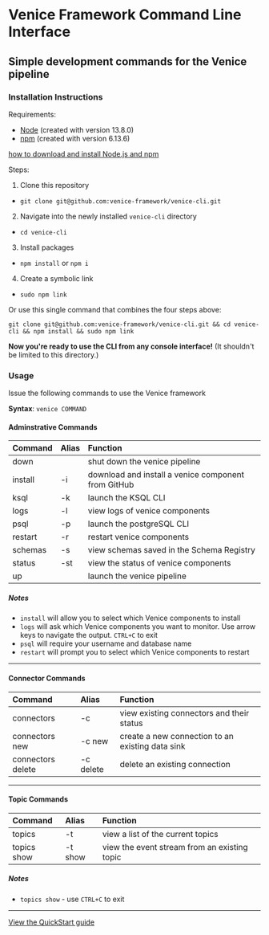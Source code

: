 # Venice Framework Command Line Interface

## Simple development commands for the Venice pipeline

### Installation Instructions

Requirements:

- [Node](https://nodejs.org) (created with version 13.8.0)
- [npm](https://www.npmjs.com/get-npm) (created with version 6.13.6)

[how to download and install Node.js and npm](https://docs.npmjs.com/downloading-and-installing-node-js-and-npm)

Steps:

1. Clone this repository

- `git clone git@github.com:venice-framework/venice-cli.git`

2. Navigate into the newly installed `venice-cli` directory

- `cd venice-cli`

3. Install packages

- `npm install` or `npm i`

4. Create a symbolic link

- `sudo npm link`

Or use this single command that combines the four steps above:

`git clone git@github.com:venice-framework/venice-cli.git && cd venice-cli && npm install && sudo npm link`

**Now you're ready to use the CLI from any console interface!** (It shouldn't be limited to this directory.)

### Usage

Issue the following commands to use the Venice framework

**Syntax**: `venice COMMAND`

#### Adminstrative Commands

| Command | Alias | Function                                            |
| :------ | :---- | :-------------------------------------------------- |
| down    |       | shut down the venice pipeline                       |
| install | -i    | download and install a venice component from GitHub |
| ksql    | -k    | launch the KSQL CLI                                 |
| logs    | -l    | view logs of venice components                      |
| psql    | -p    | launch the postgreSQL CLI                           |
| restart | -r    | restart venice components                           |
| schemas | -s    | view schemas saved in the Schema Registry           |
| status  | -st   | view the status of venice components                |
| up      |       | launch the venice pipeline                          |

##### Notes

- `install` will allow you to select which Venice components to install
- `logs` will ask which Venice components you want to monitor. Use arrow keys to navigate the output. `CTRL+C` to exit
- `psql` will require your username and database name
- `restart` will prompt you to select which Venice components to restart

---

#### Connector Commands

| Command           | Alias     | Function                                         |
| :---------------- | :-------- | :----------------------------------------------- |
| connectors        | -c        | view existing connectors and their status        |
| connectors new    | -c new    | create a new connection to an existing data sink |
| connectors delete | -c delete | delete an existing connection                    |

---

#### Topic Commands

| Command     | Alias   | Function                                                     |
| :---------- | :------ | :----------------------------------------------------------- |
| topics      | -t      | view a list of the current topics                            |
| topics show | -t show | view the event stream from an existing topic |

##### Notes

- `topics show` - use `CTRL+C` to exit

---

[View the QuickStart guide](https://github.com/venice-framework/venice/blob/master/README.md)
